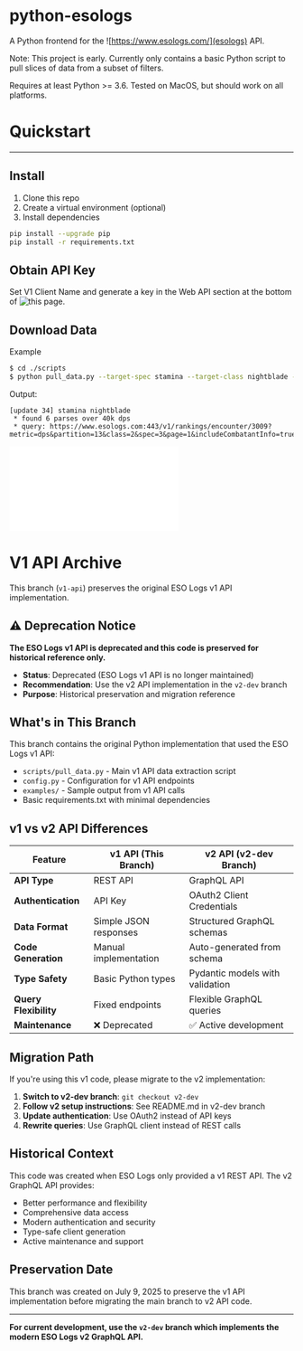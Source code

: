 # python-esologs
A Python frontend for the ![https://www.esologs.com/](esologs) API. 

Note: This project is early. Currently only contains a basic Python script to pull slices of data from a subset of filters.

Requires at least Python >= 3.6. Tested on MacOS, but should work on all platforms.


# Quickstart
---
## Install
1. Clone this repo
2. Create a virtual environment (optional)
3. Install dependencies 
```Bash
pip install --upgrade pip
pip install -r requirements.txt
```

## Obtain API Key
Set V1 Client Name and generate a key in the Web API section at the bottom of ![this page](https://www.esologs.com/profile).

## Download Data
Example
```Bash
$ cd ./scripts
$ python pull_data.py --target-spec stamina --target-class nightblade --target-patch 34 --output-directory ./test --api-key my_esologs_api_key
```
Output:
```Text
[update 34] stamina nightblade
 * found 6 parses over 40k dps
 * query: https://www.esologs.com:443/v1/rankings/encounter/3009?metric=dps&partition=13&class=2&spec=3&page=1&includeCombatantInfo=true&api_key=
```
![Output file](/examples/34-stamina-nightblade.json)
# V1 API Archive

This branch (`v1-api`) preserves the original ESO Logs v1 API implementation.

## ⚠️ Deprecation Notice

**The ESO Logs v1 API is deprecated and this code is preserved for historical reference only.**

- **Status**: Deprecated (ESO Logs v1 API is no longer maintained)
- **Recommendation**: Use the v2 API implementation in the `v2-dev` branch
- **Purpose**: Historical preservation and migration reference

## What's in This Branch

This branch contains the original Python implementation that used the ESO Logs v1 API:

- `scripts/pull_data.py` - Main v1 API data extraction script
- `config.py` - Configuration for v1 API endpoints
- `examples/` - Sample output from v1 API calls
- Basic requirements.txt with minimal dependencies

## v1 vs v2 API Differences

| Feature | v1 API (This Branch) | v2 API (v2-dev Branch) |
|---------|---------------------|-------------------------|
| **API Type** | REST API | GraphQL API |
| **Authentication** | API Key | OAuth2 Client Credentials |
| **Data Format** | Simple JSON responses | Structured GraphQL schemas |
| **Code Generation** | Manual implementation | Auto-generated from schema |
| **Type Safety** | Basic Python types | Pydantic models with validation |
| **Query Flexibility** | Fixed endpoints | Flexible GraphQL queries |
| **Maintenance** | ❌ Deprecated | ✅ Active development |

## Migration Path

If you're using this v1 code, please migrate to the v2 implementation:

1. **Switch to v2-dev branch**: `git checkout v2-dev`
2. **Follow v2 setup instructions**: See README.md in v2-dev branch
3. **Update authentication**: Use OAuth2 instead of API keys
4. **Rewrite queries**: Use GraphQL client instead of REST calls

## Historical Context

This code was created when ESO Logs only provided a v1 REST API. The v2 GraphQL API provides:
- Better performance and flexibility
- Comprehensive data access
- Modern authentication and security
- Type-safe client generation
- Active maintenance and support

## Preservation Date

This branch was created on July 9, 2025 to preserve the v1 API implementation before migrating the main branch to v2 API code.

---

**For current development, use the `v2-dev` branch which implements the modern ESO Logs v2 GraphQL API.**
